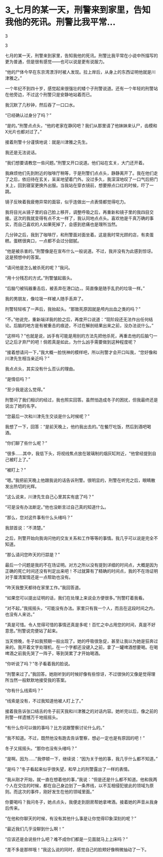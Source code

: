 # 3_七月的某一天，刑警来到家里，告知我他的死讯。刑警比我平常...

3

3

七月的某一天，刑警来到家里，告知我他的死讯。刑警比我平常在小说中所描写的更为普通，但是很有感觉——也可以说是更有说服力。

“他的尸体今早在东京湾漂浮时被人发现。拉上岸后，从身上的东西证明他就是川津雅之。”

一个年纪不到四十岁，感觉起来很强壮的矮个子刑警说道。还有一个年轻的刑警站在他旁边，不过这个刑警只是安静地站着而已。

我沉默了几秒钟，然后吞了一口口水。

“已经确认过身分了吗？”

“是的。”刑警点点头，“他的老家在静冈吧？我们从那里请了他妹妹来认尸，齿模和X光片也都对过了。”

接着刑警十分谨慎地说：就是川津雅之先生。

我还是无法说话。

“我们想要请教您一些问题。”刑警又开口说道。他们站在玄关，大门还开着。

我麻烦他们先到附近的咖啡厅稍等，于是刑警们点点头，静静离开了。我在他们走了之后，依旧待在玄关，呆呆地望着门外。没过多久，我深深地叹了一口气后把门关上，回到寝室更换外出服。当我站在穿衣镜前，想要擦点口红的时候，吓了一跳。

镜子反映着我疲倦异常的面容，似乎连做出一点表情都觉得吃力。

我将目光从镜子里的自己脸上移开，调整呼吸之后，再重新和镜子里的我四目交接。这次的我就变得有点不太一样了，我认同地点点头。喜欢他是千真万确的事实，而自己喜欢的人如果死掉了，会感到悲痛也是理所当然。

几分钟之后，我到了咖啡厅，和刑警面对面坐着。这是我时常光顾的店，有卖蛋糕。蛋糕很爽口，一点都不会过分甜腻。

“他是被杀害的。”刑警像是在宣布什么一般说道。不过，我并没有为此感到惊讶。这是预想中的答案。

“请问他是怎么被杀死的呢？”我问。

“用十分残忍的方式。”刑警皱起眉头。

“后脑勺被钝器重击后，被丢弃在港口边，。简直像是随手乱扔的垃圾一样。”

我的男朋友，像垃圾一样被人随手丢弃了。

刑警轻轻咳了一声后，我抬起头。“那致死原因就是颅内出血之类的吗？”

“不。”他说完，重新端详我的脸之后，再度开口说道：“现阶段还无法作出任何结论。后脑的地方是有被重击的痕迹，不过在解剖结果出来之前，没办法说什么。”

“这样吗？”也就是说，凶手有可能是用别的方法先把他杀死，再重击他的后脑勺一记之后才弃尸的吧！倘若真是如此，为什么凶手需要做到这种程度呢？

“接着想请问一下，”我大概一脸恍神的模样吧，所以刑警才会开口叫我，“您好像和川津先生相当亲近吗？”

我点点头，其实没有什么否认的理由。

“是情侣吗？”

“至少我是这么觉得。”

刑警问了我们相识的经过，我也照实回答。虽然怕造成冬子的困扰，但我最终还是说出了她的名字。

“您最后一次和川津先生交谈是什么时候呢？”

我想了一下，回答：“是前天晚上，他约我出去的。”在餐厅吃饭，然后到酒吧喝酒。

“你们聊了些什么呢？”

“很多……其中，我低下头，将视线焦点放在玻璃制的烟灰缸附近，“他曾经提到自己被盯上了。”

“被盯上？”

“嗯。”我把前天晚上他跟我说的话告诉刑警。很明显的，刑警在听完之后，眼睛散发出热切的光辉。

“这么说来，川津先生自己心里其实有底了吗？”

“可是没有办法断定。”他也没断言过自己真的知道什么。

“那么，您对这件事有什么头绪吗？”

我颔首说：“不清楚。”

之后，刑警开始向我询问他的交友关系和工作等等的事情。我几乎可以说是完全不知道。

“那么请问您昨天的行踪是？”

最后一个问题是我的不在场证明。对方之所以没有提到详细的时间点，大概是因为正确的死亡时间还没有判定出来吧！不过就算有了精确的时间点，我的不在场证明对于厘清案情还是一点帮助也没有。

“昨天我整天都待在家里工作。”我回答道。

“如果您可以提出证明的话，我们在处理上来说会方便很多。”刑警盯着我看。

“对不起，”我摇摇头，“可能没有办法。家里只有我一个人，而且在这段时间之内，也没有人来访。”

“真是可惜。令人觉得可惜的事情还真是多呢！百忙之中占用您的时间，真是不好意思。”刑警说完便站了起来。

当天傍晚，冬子如我预期一般出现了。她的呼吸很急促，甚至让我以为她是狂奔过来的。我开着文字处理机，在一个字都还没键入之前，拿了一罐啤酒想要喝。在喝啤酒之前我先哭了一阵子，等到哭累了才开始喝酒。

“你听说了吗？”冬子看着我的脸说。

“刑警来过了。”我回答。她刚听到的时候好像有些惊讶，不过很快的又像是觉得理所当然一般默默地接受我的答案。

“你有什么线索吗？”

“线索是没有，不过我知道他被人盯上了。”

接着我告诉张口结舌的冬子前天我和川津雅之的对话内容。她听完以后，像之前的刑警一样遗憾万千地摇摇头。

“有什么你可以做的事吗？比方说跟警察讨论什么的。”

“我不知道。不过，既然他没有跑去告诉警察，想必一定也是有原因的吧！”

冬子又摇摇头。“那你也没有头绪吗？”

“是啊。因为……”我停顿一下，继续说：“因为关于他的事，我几乎什么都不知道。”

“是吗？”冬子看起来似乎很失望，和早上的刑警露出了一样的表情。

“我从刚才开始，就一直在想着他的事，”我说：“但是还是什么都不知道。他和我两个人在交往的时候，都在自己身边划了一条界线，以不互相侵犯彼此的领域为原则。而这次的事件，刚好发生在他的领域里面。”

你要喝吗？我问冬子，她点点头，我便走到厨房帮她拿啤酒。接着她的声音从我身后传来。

“在他和你聊天的时候，有没有其他什么事是让你觉得印象深刻的呢？”

“最近我们几乎没聊到什么啊！”

“应该还是会说些什么吧？难不成你们都是一见面就马上上床吗？”

“差不多是那样哦！”我这么说的同时，感觉自己的脸颊好像稍微抽动了一下。